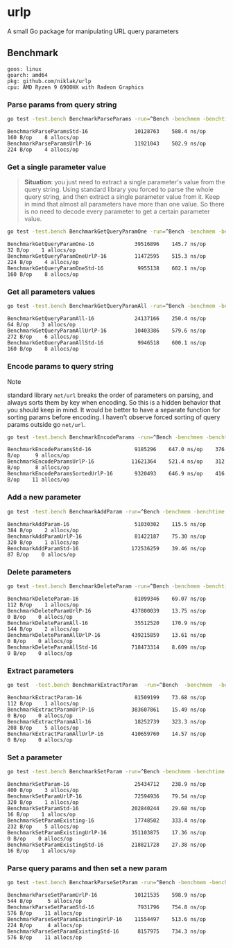 # urlp
A small Go package for manipulating URL query parameters

## Benchmark




```
goos: linux
goarch: amd64
pkg: github.com/niklak/urlp
cpu: AMD Ryzen 9 6900HX with Radeon Graphics
```

### Parse params from query string

```bash
go test -test.bench BenchmarkParseParams -run=^Bench -benchmem -benchtime 5s ./test
```

```
BenchmarkParseParamsStd-16               10128763    588.4 ns/op    160 B/op    8 allocs/op
BenchmarkParseParamsUrlP-16              11921043    502.9 ns/op    224 B/op    4 allocs/op
```

### Get a single parameter value
> **Situation**: you just need to extract a single parameter's value from the query string.
> Using standard library you forced to parse the whole query string, and then extract a single parameter value from it.
Keep in mind that almost all parameters have more than one value. 
So there is no need to decode every parameter to get a certain parameter value.

```bash
go test -test.bench BenchmarkGetQueryParamOne -run=^Bench -benchmem -benchtime 5s ./test
```

```
BenchmarkGetQueryParamOne-16             39516896    145.7 ns/op     32 B/op    1 allocs/op
BenchmarkGetQueryParamOneUrlP-16         11472595    515.3 ns/op    224 B/op    4 allocs/op
BenchmarkGetQueryParamOneStd-16           9955138    602.1 ns/op    160 B/op    8 allocs/op
```

### Get all parameters values

```bash
go test -test.bench BenchmarkGetQueryParamAll -run=^Bench -benchmem -benchtime 5s ./test
```

```
BenchmarkGetQueryParamAll-16             24137166    250.4 ns/op     64 B/op    3 allocs/op
BenchmarkGetQueryParamAllUrlP-16         10403386    579.6 ns/op    272 B/op    6 allocs/op
BenchmarkGetQueryParamAllStd-16           9946518    600.1 ns/op    160 B/op    8 allocs/op
```

### Encode params to query string

> [!NOTE]
> standard library `net/url` breaks the order of parameters on parsing, and always sorts them by key when encoding.
> So this is a hidden behavior that you should keep in mind.
> It would be better to have a separate function for sorting params before encoding. I haven't observe forced sorting of query params outside go `net/url`.

```bash
go test -test.bench BenchmarkEncodeParams -run=^Bench -benchmem -benchtime 5s ./test
```

```
BenchmarkEncodeParamsStd-16              9185296    647.0 ns/op    376 B/op     9 allocs/op
BenchmarkEncodeParamsUrlP-16            11621364    521.4 ns/op    312 B/op     8 allocs/op
BenchmarkEncodeParamsSortedUrlP-16       9320493    646.9 ns/op    416 B/op    11 allocs/op
```

### Add a new parameter

```bash
go test -test.bench BenchmarkAddParam -run=^Bench -benchmem -benchtime 5s ./test
```

```
BenchmarkAddParam-16                     51030302    115.5 ns/op    384 B/op    2 allocs/op
BenchmarkAddParamUrlP-16                 81422187    75.30 ns/op    320 B/op    1 allocs/op
BenchmarkAddParamStd-16                 172536259    39.46 ns/op     87 B/op    0 allocs/op
```

### Delete parameters

```bash
go test -test.bench BenchmarkDeleteParam -run=^Bench -benchmem -benchtime 5s ./test
```

```
BenchmarkDeleteParam-16                  81099346    69.07 ns/op    112 B/op    1 allocs/op
BenchmarkDeleteParamUrlP-16             437800039    13.75 ns/op      0 B/op    0 allocs/op
BenchmarkDeleteParamAll-16               35512520    170.9 ns/op    144 B/op    2 allocs/op
BenchmarkDeleteParamAllUrlP-16          439215859    13.61 ns/op      0 B/op    0 allocs/op
BenchmarkDeleteParamAllStd-16           718473314    8.609 ns/op      0 B/op    0 allocs/op
```


### Extract parameters

```bash
go test  -test.bench BenchmarkExtractParam  -run=^Bench  -benchmem  -benchtime 5s  ./test
```

```
BenchmarkExtractParam-16                 81509199    73.68 ns/op    112 B/op    1 allocs/op
BenchmarkExtractParamUrlP-16            383607861    15.49 ns/op      0 B/op    0 allocs/op
BenchmarkExtractParamAll-16              18252739    323.3 ns/op    208 B/op    5 allocs/op
BenchmarkExtractParamAllUrlP-16         410659760    14.57 ns/op      0 B/op    0 allocs/op
```

### Set a parameter

```bash
go test -test.bench BenchmarkSetParam -run=^Bench -benchmem -benchtime 5s ./test
```

```
BenchmarkSetParam-16                     25434712    238.9 ns/op    400 B/op    3 allocs/op
BenchmarkSetParamUrlP-16                 72594936    79.54 ns/op    320 B/op    1 allocs/op
BenchmarkSetParamStd-16                 202840244    29.68 ns/op     16 B/op    1 allocs/op
BenchmarkSetParamExisting-16             17748502    333.4 ns/op    232 B/op    5 allocs/op
BenchmarkSetParamExistingUrlP-16        351103875    17.36 ns/op      0 B/op    0 allocs/op
BenchmarkSetParamExistingStd-16         218821728    27.38 ns/op     16 B/op    1 allocs/op
```

### Parse query params and then set a new param

```bash
go test -test.bench BenchmarkParseSetParam -run=^Bench -benchmem -benchtime 5s ./test
```

```
BenchmarkParseSetParamUrlP-16            10121535    598.9 ns/op    544 B/op     5 allocs/op
BenchmarkParseSetParamStd-16              7931796    754.8 ns/op    576 B/op    11 allocs/op
BenchmarkParseSetParamExistingUrlP-16    11554497    513.6 ns/op    224 B/op     4 allocs/op
BenchmarkParseSetParamExistingStd-16      8157975    734.3 ns/op    576 B/op    11 allocs/op
```